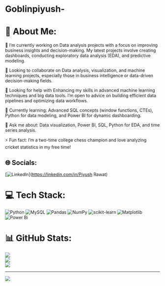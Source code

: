 # Goblinpiyush-
# 💫 About Me:
🔭 I’m currently working on Data analysis projects with a focus on improving business insights and decision-making. My latest projects involve creating dashboards, conducting exploratory data analysis (EDA), and predictive modeling.

👯 Looking to collaborate on Data analysis, visualization, and machine learning projects, especially those in business intelligence or data-driven decision-making fields.

🤝 Looking for help with Enhancing my skills in advanced machine learning techniques and big data tools. I’m open to advice on building efficient data pipelines and optimizing data workflows.

🌱 Currently learning: Advanced SQL concepts (window functions, CTEs), Python for data modeling, and Power BI for dynamic dashboarding.

💬 Ask me about: Data visualization, Power BI, SQL, Python for EDA, and time series analysis.

⚡ Fun fact: I’m a two-time college chess champion and love analyzing cricket statistics in my free time!





## 🌐 Socials:
[![LinkedIn](https://img.shields.io/badge/LinkedIn-%230077B5.svg?logo=linkedin&logoColor=white)](https://linkedin.com/in/Piyush Rawat) 

# 💻 Tech Stack:
![Python](https://img.shields.io/badge/python-3670A0?style=for-the-badge&logo=python&logoColor=ffdd54) ![MySQL](https://img.shields.io/badge/mysql-4479A1.svg?style=for-the-badge&logo=mysql&logoColor=white) ![Pandas](https://img.shields.io/badge/pandas-%23150458.svg?style=for-the-badge&logo=pandas&logoColor=white) ![NumPy](https://img.shields.io/badge/numpy-%23013243.svg?style=for-the-badge&logo=numpy&logoColor=white) ![scikit-learn](https://img.shields.io/badge/scikit--learn-%23F7931E.svg?style=for-the-badge&logo=scikit-learn&logoColor=white) ![Matplotlib](https://img.shields.io/badge/Matplotlib-%23ffffff.svg?style=for-the-badge&logo=Matplotlib&logoColor=black) ![Power Bi](https://img.shields.io/badge/power_bi-F2C811?style=for-the-badge&logo=powerbi&logoColor=black)
# 📊 GitHub Stats:
![](https://github-readme-stats.vercel.app/api?username=Goblinpiyush&theme=dark&hide_border=false&include_all_commits=false&count_private=false)<br/>
![](https://github-readme-streak-stats.herokuapp.com/?user=Goblinpiyush&theme=dark&hide_border=false)<br/>
![](https://github-readme-stats.vercel.app/api/top-langs/?username=Goblinpiyush&theme=dark&hide_border=false&include_all_commits=false&count_private=false&layout=compact)

---
[![](https://visitcount.itsvg.in/api?id=Goblinpiyush&icon=0&color=0)](https://visitcount.itsvg.in)

<!-- Proudly created with GPRM ( https://gprm.itsvg.in ) -->
